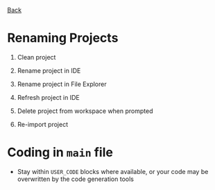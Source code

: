 [Back](index.md)

# Renaming Projects

1. Clean project

2. Rename project in IDE

3. Rename project in File Explorer

4. Refresh project in IDE

5. Delete project from workspace when prompted

6. Re-import project



# Coding in `main` file

- Stay within `USER_CODE` blocks where available, or your code may be overwritten by the code generation tools